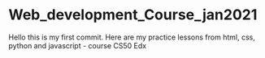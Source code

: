 # Web_development_Course_jan2021

Hello this is my first commit.
Here are my practice lessons from html, css, python and javascript - course CS50 Edx